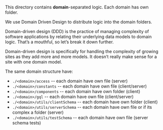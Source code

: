 This directory contains **domain**-separated logic. Each domain has own folder. 

We use Domain Driven Design to distribute logic into the domain folders.

Domain-driven design (DDD) is the practice of managing complexity of software applications 
by relating their underlying data models to domain logic. That’s a mouthful, 
so let’s break it down further.

Domain-driven design is specifically for handling the complexity of growing sites 
as they add more and more models. It doesn’t really make sense for 
a site with one domain model.

The same domain structure have:
 - `./<domain>/access` -- each domain have own file (server)
 - `./<domain>/constants` -- each domain have own file (client/server)
 - `./<domain>/components` -- each domain have own folder (client)
 - `./<domain>/gql` -- each domain have own file (client/server)
 - `./<domain>/utils/clientSchema` -- each domain have own folder (client)
 - `./<domain>/utils/serverSchema` -- each domain have own file or if its complex a folder (server)
 - `./<domain>/utils/testSchema` -- each domain have own file (server schema tests)
